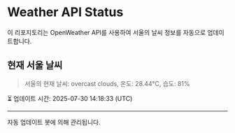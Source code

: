 
# Weather API Status

이 리포지토리는 OpenWeather API를 사용하여 서울의 날씨 정보를 자동으로 업데이트합니다.

## 현재 서울 날씨
> 서울의 현재 날씨: overcast clouds, 온도: 28.44°C, 습도: 81%

⏳ 업데이트 시간: 2025-07-30 14:18:33 (UTC)

---
자동 업데이트 봇에 의해 관리됩니다.
